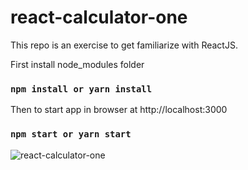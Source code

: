 # react-calculator-one

This repo is an exercise to get familiarize with ReactJS.

First install node_modules folder
### `npm install or yarn install`

Then to start app in browser at http://localhost:3000
### `npm start or yarn start`

![react-calculator-one](https://user-images.githubusercontent.com/20928980/159117087-3e33808f-3249-4b6a-9346-80a9c014553a.gif)
